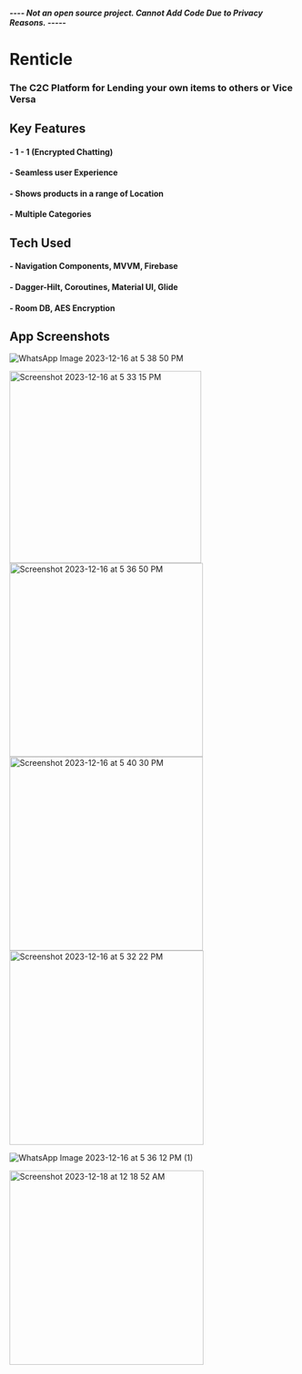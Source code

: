 #####  ---- Not an open source project. Cannot Add Code Due to Privacy Reasons. -----
# Renticle
### The C2C Platform for Lending your own items to others or Vice Versa

## Key Features
 #### - 1 - 1 (Encrypted Chatting)
 #### - Seamless user Experience
 #### - Shows products in a range of Location
 #### - Multiple Categories

## Tech Used
 #### - Navigation Components, MVVM, Firebase
 #### - Dagger-Hilt, Coroutines, Material UI, Glide
 #### - Room DB, AES Encryption

## App Screenshots

![WhatsApp Image 2023-12-16 at 5 38 50 PM](https://github.com/MasterBlaster99/Renticle/assets/71667923/c98a833b-bc97-4636-a179-ddd18689cff0)

<img width="337" alt="Screenshot 2023-12-16 at 5 33 15 PM" src="https://github.com/MasterBlaster99/Renticle/assets/71667923/92c387c0-dd7d-481d-ac8a-885a2433a3f3">

<img width="340" alt="Screenshot 2023-12-16 at 5 36 50 PM" src="https://github.com/MasterBlaster99/Renticle/assets/71667923/894dc9e6-84c6-4a97-9f26-fa1d08b6e53d">

<img width="340" alt="Screenshot 2023-12-16 at 5 40 30 PM" src="https://github.com/MasterBlaster99/Renticle/assets/71667923/02f2a27e-cddd-4163-9bc1-1232946d9089">

<img width="341" alt="Screenshot 2023-12-16 at 5 32 22 PM" src="https://github.com/MasterBlaster99/Renticle/assets/71667923/d83599d5-338d-4f56-814c-26b064bfe8d2">

![WhatsApp Image 2023-12-16 at 5 36 12 PM (1)](https://github.com/MasterBlaster99/Renticle/assets/71667923/851ae09c-8856-47fa-b390-5a1706148b25)

<img width="341" alt="Screenshot 2023-12-18 at 12 18 52 AM" src="https://github.com/MasterBlaster99/Renticle/assets/71667923/b068579b-c439-431e-b86a-ef8d971339c1">




